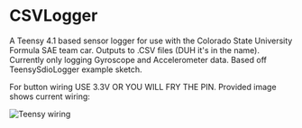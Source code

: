 # CSVLogger
A Teensy 4.1 based sensor logger for use with the Colorado State University Formula SAE team car.
Outputs to .CSV files (DUH it's in the name).
Currently only logging Gyroscope and Accelerometer data.
Based off TeensySdioLogger example sketch.

For button wiring USE 3.3V OR YOU WILL FRY THE PIN. Provided image shows current wiring:

![Teensy wiring](https://user-images.githubusercontent.com/45497901/154789979-4820d038-2096-4bc4-ac2c-91ebb2f495b3.jpg)
